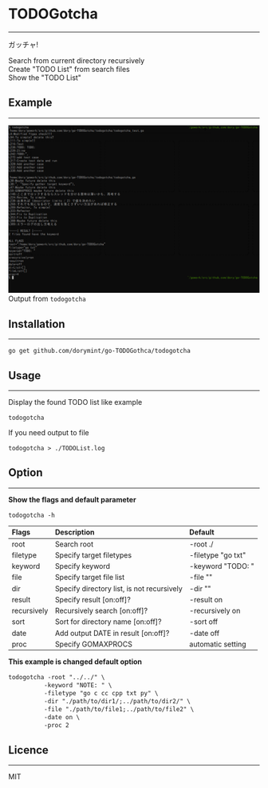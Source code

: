 # TODOGotcha
---
ガッチャ!  

Search from current directory recursively  
Create "TODO List" from search files  
Show the "TODO List"  

## Example
---
![gothca](./gotcha.png "gotcha")  
Output from ```todogotcha```  

## Installation
---
```
go get github.com/dorymint/go-TODOGothca/todogotcha
```

## Usage
---
Display the found TODO list like example
```
todogotcha
```

If you need output to file
```
todogotcha > ./TODOList.log
```

## Option
---
**Show the flags and default parameter**
```
todogotcha -h
```

| Flags | Description | Default |
| :---- | :---------- | :------ |
| root  | Search root | -root ./ |
| filetype | Specify target filetypes | -filetype "go txt" |
| keyword | Specify keyword | -keyword "TODO: " |
| file | Specify target file list | -file "" |
| dir | Specify directory list, is not recursively | -dir "" |
| result | Specify result [on:off]? | -result on |
| recursively | Recursively search [on:off]? | -recursively on |
| sort | Sort for directory name [on:off]? | -sort off |
| date | Add output DATE in result [on:off]? | -date off |
| proc | Specify GOMAXPROCS | automatic setting |

**This example is changed default option**
```
todogotcha -root "../../" \
          -keyword "NOTE: " \
          -filetype "go c cc cpp txt py" \
          -dir "./path/to/dir1/;../path/to/dir2/" \
          -file "./path/to/file1;../path/to/file2" \
          -date on \
          -proc 2
```

## Licence
---
MIT
